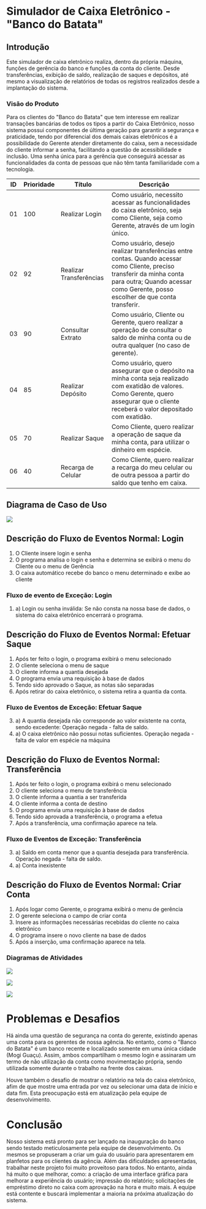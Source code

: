 # Simulador de Caixa Eletrônico - "Banco do Batata"

## Introdução
Este simulador de caixa eletrônico realiza, dentro da própria máquina, funções de gerência do banco e funções da conta do cliente. Desde transferências, exibição de saldo, realização de saques e depósitos, até mesmo a visualização de relatórios de todas os registros realizados desde a implantação do sistema. 

### Visão do Produto

Para os clientes do "Banco do Batata" que tem interesse em realizar transações bancárias de todos os tipos a partir do Caixa Eletrônico, nosso sistema possui componentes de última geração para garantir a segurança e praticidade, tendo por diferencial dos demais caixas eletrônicos é a possibilidade do Gerente atender diretamente do caixa, sem a necessidade do cliente informar a senha, facilitando a questão de acessibilidade e inclusão. Uma senha única para a gerência que conseguirá acessar as funcionalidades da conta de pessoas que não têm tanta familiaridade com a tecnologia. 


| ID  | Prioridade | Título                  | Descrição                                                                                                                                                                                                  |
| :-: | ---------- | ----------------------- | ---------------------------------------------------------------------------------------------------------------------------------------------------------------------------------------------------------- |
| 01  | 100        | Realizar Login          | Como usuário, necessito acessar as funcionalidades do caixa eletrônico, seja como Cliente, seja como Gerente, através de um login único.                                                                   |
| 02  | 92         | Realizar Transferências | Como usuário, desejo realizar transferências entre contas. Quando acessar como Cliente, preciso transferir da minha conta para outra; Quando acessar como Gerente, posso escolher de que conta transferir. |
| 03  | 90         | Consultar Extrato       | Como usuário, Cliente ou Gerente, quero realizar a operação de consultar o saldo de minha conta ou de outra qualquer (no caso de gerente).                                                                 |
| 04  | 85         | Realizar Depósito       | Como usuário, quero assegurar que o depósito na minha conta seja realizado com exatidão de valores. Como Gerente, quero assegurar que o cliente receberá o valor depositado com exatidão.                  |
| 05  | 70         | Realizar Saque          | Como Cliente, quero realizar a operação de saque da minha conta, para utilizar o dinheiro em espécie.                                                                                                      |
| 06  | 40         | Recarga de Celular      | Como Cliente, quero realizar a recarga do meu celular ou de outra pessoa a partir do saldo que tenho em caixa.                                                                                             |


## Diagrama de Caso de Uso 
![](https://imgur.com/ROWOztD)

## Descrição do Fluxo de Eventos Normal: Login
1. O Cliente insere login e senha
2. O programa analisa o login e senha e determina se exibirá o menu do Cliente ou o menu de Gerência
3. O caixa automático recebe do banco o menu determinado e exibe ao cliente
### Fluxo de evento de Exceção: Login
1. a) Login ou senha inválida: Se não consta na nossa base de dados, o sistema do caixa eletrônico encerrará o programa. 
   
## Descrição do Fluxo de Eventos Normal: Efetuar Saque
1. Após ter feito o login, o programa exibirá o menu selecionado
2. O cliente seleciona o menu de saque
3. O cliente informa a quantia desejada
4. O programa envia uma requisição à base de dados
5. Tendo sido aprovado o Saque, as notas são separadas
6. Após retirar do caixa eletrônico, o sistema retira a quantia da conta.

### Fluxo de Eventos de Exceção: Efetuar Saque
3. a) A quantia desejada não corresponde ao valor existente na conta, sendo excedente: Operação negada - falta de saldo. 
4. a) O caixa eletrônico não possui notas suficientes. Operação negada - falta de valor em espécie na máquina

## Descrição do Fluxo de Eventos Normal: Transferência
1. Após ter feito o login, o programa exibirá o menu selecionado
2. O cliente seleciona o menu de transferência
3. O cliente informa a quantia a ser transferida
4. O cliente informa a conta de destino
5. O programa envia uma requisição à base de dados
6. Tendo sido aprovada a transferência, o programa a efetua
7. Após a transferência, uma confirmação aparece na tela. 

### Fluxo de Eventos de Exceção: Transferência
3. a) Saldo em conta menor que a quantia desejada para transferência. Operação negada - falta de saldo. 
4. a) Conta inexistente

## Descrição do Fluxo de Eventos Normal: Criar Conta
1. Após logar como Gerente, o programa exibirá o menu de gerência
2. O gerente seleciona o campo de criar conta
3. Insere as informações necessárias recebidas do cliente no caixa eletrônico
4. O programa insere o novo cliente na base de dados
5. Após a inserção, uma confirmação aparece na tela. 

### Diagramas de Atividades
![](https://imgur.com/xj3dUFC)

![](https://imgur.com/sbtgefe)

![](https://imgur.com/rD4nPip)

# Problemas e Desafios
Há ainda uma questão de segurança na conta do gerente, existindo apenas uma conta para os gerentes de nossa agência. No entanto, como o "Banco do Batata" é um banco recente e localizado somente em uma única cidade (Mogi Guaçu). Assim, ambos compartilham o mesmo login e assinaram um termo de não utilização da conta como movimentação própria, sendo utilizada somente durante o trabalho na frente dos caixas. 

Houve também o desafio de mostrar o relatório na tela do caixa eletrônico, afim de que mostre uma entrada por vez ou selecionar uma data de início e data fim. Esta preocupação está em atualização pela equipe de desenvolvimento. 

# Conclusão 
Nosso sistema está pronto para ser lançado na inauguração do banco sendo testado meticulosamente pela equipe de desenvolvimento. Os mesmos se propuseram a criar um guia do usuário para apresentarem em planfetos para os clientes da agência. Além das dificuldades apresentadas, trabalhar neste projeto foi muito proveitoso para todos. No entanto, ainda há muito o que melhorar, como: a criação de uma interface gráfica para melhorar a experiência do usuário; impressão do relatório; solicitações de empréstimo direto no caixa com aprovação na hora e muito mais. A equipe está contente e buscará implementar a maioria na próxima atualização do sistema.
